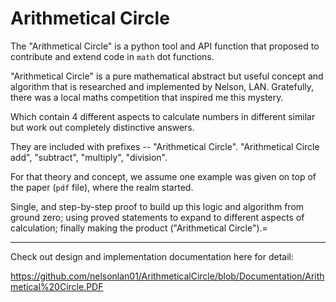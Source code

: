 # Arithmetical Circle


The "Arithmetical Circle" is a python tool and API function that proposed to contribute and extend code in `math` dot functions.

"Arithmetical Circle" is a pure mathematical abstract but useful concept and algorithm that is researched and implemented by Nelson, LAN. Gratefully, there was a local maths competition that inspired me this mystery.

Which contain 4 different aspects to calculate numbers in different similar but work out completely distinctive answers.

They are included with prefixes -- "Arithmetical Circle". "Arithmetical Circle add", "subtract", "multiply", "division".

For that theory and concept, we assume one example was given on top of the paper (`pdf` file), where the realm started. 

Single, and step-by-step proof to build up this logic and algorithm from ground zero; using proved statements to expand to different aspects of calculation; finally making the product ("Arithmetical Circle").=

<hr>

Check out design and implementation documentation here for detail:

https://github.com/nelsonlan01/ArithmeticalCircle/blob/Documentation/Arithmetical%20Circle.PDF

